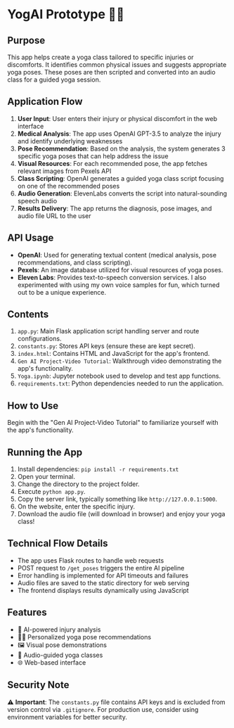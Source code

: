 # YogAI Prototype 🧘‍♀️

## Purpose
This app helps create a yoga class tailored to specific injuries or discomforts. It identifies common physical issues and suggests appropriate yoga poses. These poses are then scripted and converted into an audio class for a guided yoga session.

## Application Flow
1. **User Input**: User enters their injury or physical discomfort in the web interface
2. **Medical Analysis**: The app uses OpenAI GPT-3.5 to analyze the injury and identify underlying weaknesses
3. **Pose Recommendation**: Based on the analysis, the system generates 3 specific yoga poses that can help address the issue
4. **Visual Resources**: For each recommended pose, the app fetches relevant images from Pexels API
5. **Class Scripting**: OpenAI generates a guided yoga class script focusing on one of the recommended poses
6. **Audio Generation**: ElevenLabs converts the script into natural-sounding speech audio
7. **Results Delivery**: The app returns the diagnosis, pose images, and audio file URL to the user

## API Usage
- **OpenAI**: Used for generating textual content (medical analysis, pose recommendations, and class scripting).
- **Pexels**: An image database utilized for visual resources of yoga poses.
- **Eleven Labs**: Provides text-to-speech conversion services. I also experimented with using my own voice samples for fun, which turned out to be a unique experience.

## Contents
1. `app.py`: Main Flask application script handling server and route configurations.
2. `constants.py`: Stores API keys (ensure these are kept secret).
3. `index.html`: Contains HTML and JavaScript for the app's frontend.
4. `Gen AI Project-Video Tutorial`: Walkthrough video demonstrating the app's functionality.
5. `Yoga.ipynb`: Jupyter notebook used to develop and test app functions.
6. `requirements.txt`: Python dependencies needed to run the application.

## How to Use
Begin with the "Gen AI Project-Video Tutorial" to familiarize yourself with the app's functionality.

## Running the App
1. Install dependencies: `pip install -r requirements.txt`
2. Open your terminal.
3. Change the directory to the project folder.
4. Execute `python app.py`.
5. Copy the server link, typically something like `http://127.0.0.1:5000`.
6. On the website, enter the specific injury.
7. Download the audio file (will download in browser) and enjoy your yoga class!

## Technical Flow Details
- The app uses Flask routes to handle web requests
- POST request to `/get_poses` triggers the entire AI pipeline
- Error handling is implemented for API timeouts and failures
- Audio files are saved to the static directory for web serving
- The frontend displays results dynamically using JavaScript

## Features
- 🤖 AI-powered injury analysis
- 🧘‍♀️ Personalized yoga pose recommendations
- 🖼️ Visual pose demonstrations
- 🎤 Audio-guided yoga classes
- 🌐 Web-based interface

## Security Note
⚠️ **Important**: The `constants.py` file contains API keys and is excluded from version control via `.gitignore`. For production use, consider using environment variables for better security. 